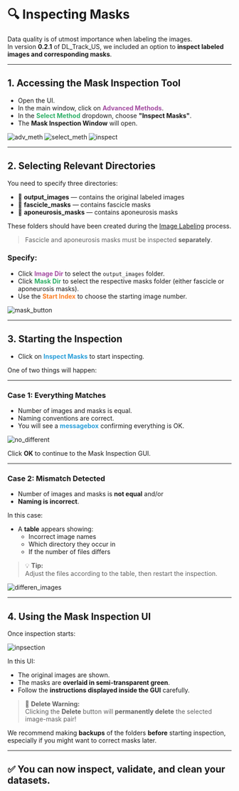 # 🔍 Inspecting Masks

Data quality is of utmost importance when labeling the images.  
In version **0.2.1** of DL_Track_US, we included an option to **inspect labeled images and corresponding masks**.

---

## 1. Accessing the Mask Inspection Tool

- Open the UI.
- In the main window, click on <span style="color: #a34ba1;">**Advanced Methods**</span>.
- In the <span style="color: #2eaf66;">**Select Method**</span> dropdown, choose **"Inspect Masks"**.
- The **Mask Inspection Window** will open.

![adv_meth](md_graphics\inspecting_masks\advanced_methods.png)
![select_meth](md_graphics\inspecting_masks\select_method.png)
![inspect](md_graphics\inspecting_masks\inspecting_masks.png)

---

## 2. Selecting Relevant Directories

You need to specify three directories:

- 📁 **output_images** — contains the original labeled images
- 📁 **fascicle_masks** — contains fascicle masks
- 📁 **aponeurosis_masks** — contains aponeurosis masks

These folders should have been created during the [Image Labeling](training_your_own_networks.md#7-image-labels) process.

> Fascicle and aponeurosis masks must be inspected **separately**.

### Specify:

- Click <span style="color: #a34ba1;">**Image Dir**</span> to select the `output_images` folder.
- Click <span style="color: #2eaf66;">**Mask Dir**</span> to select the respective masks folder (either fascicle or aponeurosis masks).
- Use the <span style="color: #f97e25;">**Start Index**</span> to choose the starting image number.

![mask_button](md_graphics\inspecting_masks\inspecting_masks_buttons.png)

---

## 3. Starting the Inspection

- Click on <span style="color: #299ed9;">**Inspect Masks**</span> to start inspecting.

One of two things will happen:

---

### Case 1: Everything Matches

- Number of images and masks is equal.
- Naming conventions are correct.
- You will see a <span style="color: #299ed9;">**messagebox**</span> confirming everything is OK.

![no_different](md_graphics\inspecting_masks\no_different_images.png)

Click **OK** to continue to the Mask Inspection GUI.

---

### Case 2: Mismatch Detected

- Number of images and masks is **not equal** and/or
- **Naming is incorrect**.

In this case:

- A **table** appears showing:
  - Incorrect image names
  - Which directory they occur in
  - If the number of files differs

> 💡 **Tip:**  
> Adjust the files according to the table, then restart the inspection.

![differen_images](md_graphics\inspecting_masks\different_images.png)

---

## 4. Using the Mask Inspection UI

Once inspection starts:

![inpsection](md_graphics\inspecting_masks\inspection_gui.png)

In this UI:

- The original images are shown.
- The masks are **overlaid in semi-transparent green**.
- Follow the **instructions displayed inside the GUI** carefully.

> 🛑 **Delete Warning:**  
> Clicking the **Delete** button will **permanently delete** the selected image-mask pair!

We recommend making **backups** of the folders **before** starting inspection,  
especially if you might want to correct masks later.

---

✅ You can now **inspect, validate, and clean your datasets**.
---
